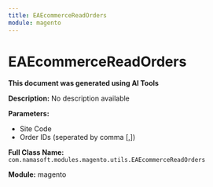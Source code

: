 ```yaml
---
title: EAEcommerceReadOrders
module: magento
---
```



<div class='entity-flows'>

# EAEcommerceReadOrders

**This document was generated using AI Tools**

**Description:** No description available

**Parameters:**
- Site Code
- Order IDs (seperated by comma [,])

**Full Class Name:** `com.namasoft.modules.magento.utils.EAEcommerceReadOrders`

**Module:** magento


</div>

